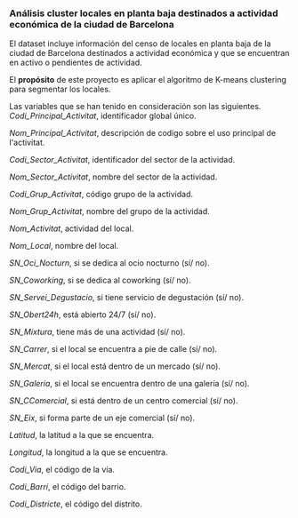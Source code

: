 ### Análisis cluster locales en planta baja destinados a actividad económica de la ciudad de Barcelona

El dataset incluye información del censo de locales en planta baja de la ciudad de Barcelona destinados a actividad económica y que se encuentran en activo o
pendientes de actividad. 

El **propósito** de este proyecto es aplicar el algoritmo de K-means clustering para segmentar los locales. 

Las variables que se han tenido en consideración son las siguientes.
*Codi_Principal_Activitat*, identificador global único.

*Nom_Principal_Activitat*, descripción de codigo sobre el uso principal de l'activitat.

*Codi_Sector_Activitat*, identificador del sector de la actividad.

*Nom_Sector_Activitat*, nombre del sector de la actividad. 

*Codi_Grup_Activitat*, código grupo de la actividad. 

*Nom_Grup_Activitat*, nombre del grupo de la actividad. 

*Nom_Activitat*, actividad del local. 

*Nom_Local*, nombre del local. 

*SN_Oci_Nocturn*, si se dedica al ocio nocturno (sí/ no). 

*SN_Coworking*, si se dedica al coworking (sí/ no). 

*SN_Servei_Degustacio*, si tiene servicio de degustación (sí/ no). 

*SN_Obert24h*, está abierto 24/7 (sí/ no). 

*SN_Mixtura*, tiene más de una actividad (sí/ no). 

*SN_Carrer*, si el local se encuentra a pie de calle (sí/ no). 

*SN_Mercat*, si el local está dentro de un mercado (sí/ no). 

*SN_Galeria*, si el local se encuentra dentro de una galería (sí/ no). 

*SN_CComercial*, si está dentro de un centro comercial (sí/ no). 

*SN_Eix*, si forma parte de un eje comercial (sí/ no). 

*Latitud*, la latitud a la que se encuentra. 

*Longitud*, la longitud a la que se encuentra. 

*Codi_Via*, el código de la vía.  

*Codi_Barri*, el código del barrio.

*Codi_Districte*, el código del distrito. 



